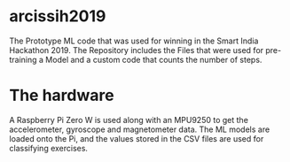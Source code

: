 # arcissih2019
The Prototype ML code that was used for winning in the Smart India Hackathon 2019. The Repository includes the Files that were used for pre-training a Model and a custom code that counts the number of steps. 

# The hardware
A Raspberry Pi Zero W is used along with an MPU9250 to get the accelerometer, gyroscope and magnetometer data. The ML models are loaded onto the Pi, and the values stored in the CSV files are used for classifying exercises.

